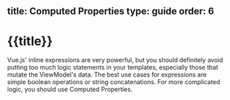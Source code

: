 title: Computed Properties
type: guide
order: 6
---

# {{title}}

Vue.js' inline expressions are very powerful, but you should definitely avoid putting too much logic statements in your templates, especially those that mutate the ViewModel's data. The best use cases for expressions are simple boolean operations or string concatenations. For more complicated logic, you should use Computed Properties.
